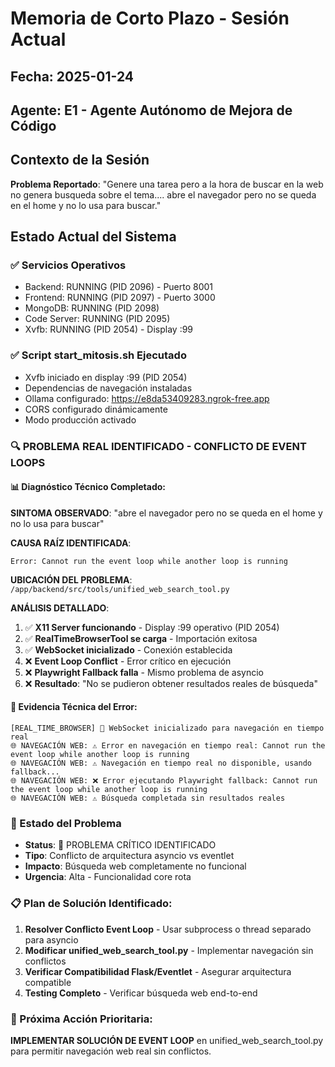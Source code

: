 # Memoria de Corto Plazo - Sesión Actual

## Fecha: 2025-01-24
## Agente: E1 - Agente Autónomo de Mejora de Código

## Contexto de la Sesión
**Problema Reportado**: "Genere una tarea pero a la hora de buscar en la web no genera busqueda sobre el tema.... abre el navegador pero no se queda en el home y no lo usa para buscar."

## Estado Actual del Sistema
### ✅ Servicios Operativos
- Backend: RUNNING (PID 2096) - Puerto 8001
- Frontend: RUNNING (PID 2097) - Puerto 3000  
- MongoDB: RUNNING (PID 2098)
- Code Server: RUNNING (PID 2095)
- Xvfb: RUNNING (PID 2054) - Display :99

### ✅ Script start_mitosis.sh Ejecutado
- Xvfb iniciado en display :99 (PID 2054)
- Dependencias de navegación instaladas
- Ollama configurado: https://e8da53409283.ngrok-free.app
- CORS configurado dinámicamente
- Modo producción activado

### 🔍 PROBLEMA REAL IDENTIFICADO - CONFLICTO DE EVENT LOOPS

#### 📊 Diagnóstico Técnico Completado:
**SINTOMA OBSERVADO**: "abre el navegador pero no se queda en el home y no lo usa para buscar"

**CAUSA RAÍZ IDENTIFICADA**: 
```
Error: Cannot run the event loop while another loop is running
```

**UBICACIÓN DEL PROBLEMA**: `/app/backend/src/tools/unified_web_search_tool.py`

**ANÁLISIS DETALLADO**:
1. ✅ **X11 Server funcionando** - Display :99 operativo (PID 2054)
2. ✅ **RealTimeBrowserTool se carga** - Importación exitosa
3. ✅ **WebSocket inicializado** - Conexión establecida
4. ❌ **Event Loop Conflict** - Error crítico en ejecución
5. ❌ **Playwright Fallback falla** - Mismo problema de asyncio
6. ❌ **Resultado**: "No se pudieron obtener resultados reales de búsqueda"

#### 🔬 Evidencia Técnica del Error:
```
[REAL_TIME_BROWSER] 🔌 WebSocket inicializado para navegación en tiempo real
🌐 NAVEGACIÓN WEB: ⚠️ Error en navegación en tiempo real: Cannot run the event loop while another loop is running
🌐 NAVEGACIÓN WEB: ⚠️ Navegación en tiempo real no disponible, usando fallback...
🌐 NAVEGACIÓN WEB: ❌ Error ejecutando Playwright fallback: Cannot run the event loop while another loop is running
🌐 NAVEGACIÓN WEB: ⚠️ Búsqueda completada sin resultados reales
```

### 🎯 Estado del Problema
- **Status**: 🔴 PROBLEMA CRÍTICO IDENTIFICADO
- **Tipo**: Conflicto de arquitectura asyncio vs eventlet
- **Impacto**: Búsqueda web completamente no funcional
- **Urgencia**: Alta - Funcionalidad core rota

### 📋 Plan de Solución Identificado:
1. **Resolver Conflicto Event Loop** - Usar subprocess o thread separado para asyncio
2. **Modificar unified_web_search_tool.py** - Implementar navegación sin conflictos
3. **Verificar Compatibilidad Flask/Eventlet** - Asegurar arquitectura compatible
4. **Testing Completo** - Verificar búsqueda web end-to-end

### 🚀 Próxima Acción Prioritaria:
**IMPLEMENTAR SOLUCIÓN DE EVENT LOOP** en unified_web_search_tool.py para permitir navegación web real sin conflictos.